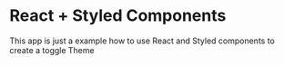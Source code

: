 # React + Styled Components

This app is just a example how to use React and Styled components to create a toggle Theme
